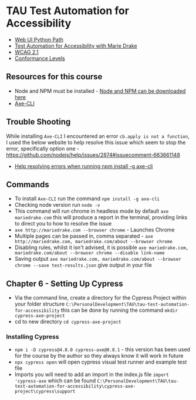 # TAU Test Automation for Accessibility

- [Web UI Python Path](https://testautomationu.applitools.com/learningpaths.html?id=web-ui-python-path)
- [Test Automation for Accessibility with Marie Drake](https://testautomationu.applitools.com/accessibility-testing-tutorial/)  
- [WCAG 2.1](https://www.w3.org/TR/WCAG21/)
- [Conformance Levels](https://www.w3.org/WAI/WCAG21/Understanding/conformance/)

## Resources for this course

- Node and NPM must be installed - [Node and NPM can be downloaded here](https://nodejs.org/en/download/)
- [Axe-CLI](https://github.com/dequelabs/axe-cli)

## Trouble Shooting

While installing `Axe-CLI` I encountered an error `cb.apply is not a function`, I used the below website to help resolve this issue which seem to stop the error, specifically option one - https://github.com/nodejs/help/issues/2874#issuecomment-663661148

- [Help resolving errors when running npm install -g axe-cli](https://github.com/nodejs/help/issues/2874)

## Commands

- To install `Axe-CLI` run the command `npm install -g axe-cli`
- Checking node version run `node -v`
- This command will run chrome in headless mode by default `axe mariedrake.com` this will produce a report in the terminal, providing links to direct you to how to resolve the issue
- `axe http://mariedrake.com --browser chrome` - Launches Chrome
- Multiple pages can be passed in, comma separated - `axe http://mariedrake.com, mariedrake.com/about --browser chrome`
- Disabling rules, whilst it isn't advised, it is possible `axe mariedrake.com, mariedrake.com/about --browser chrome --disable link-name`
- Saving output `axe mariedrake.com, mariedrake.com/about --browser chrome --save test-results.json` give output in your file

## Chapter 6 - Setting Up Cypress

- Via the command line, create a directory for the Cypress Project within your folder structure
`C:\PersonalDevelopment\TAU\tau-test-automation-for-accessibility` this can be done by running the command `mkdir cypress-axe-project`
- cd to new directory `cd cypress-axe-project`

### Installing Cypress

- `npm i -D cypress@4.8.0 cypress-axe@0.8.1` - this version has been used for the course by the author so they always know it will work in future
- `npx cypress open` will open cypress visual test runner and example test file
- Imports you will need to add an import in the index.js file `import 'cypress-axe` which can be found `C:\PersonalDevelopment\TAU\tau-test-automation-for-accessibility\cypress-axe-project\cypress\support`
